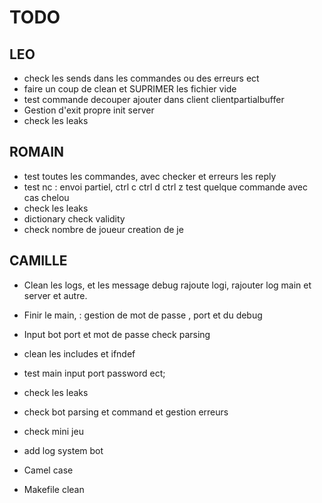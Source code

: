 # TODO

## LEO

- check les sends dans les commandes ou des erreurs ect
- faire un coup de clean et SUPRIMER les fichier vide
- test commande decouper ajouter dans client clientpartialbuffer
- Gestion d'exit propre init server
- check les leaks

## ROMAIN 

- test toutes les commandes, avec checker et erreurs les reply
- test nc : envoi partiel, ctrl c ctrl d ctrl z test quelque commande avec cas chelou
- check les leaks
- dictionary check validity
- check nombre de joueur creation de je

## CAMILLE


- Clean les logs, et les message debug rajoute logi, rajouter log main et server et autre.
- Finir le main, : gestion de mot de passe , port et du debug
- Input bot port et mot de passe check parsing
- clean les includes et ifndef
- test main input port password ect;
- check les leaks

- check bot parsing et command et gestion erreurs
- check mini jeu
- add log system bot
- Camel case
- Makefile clean
